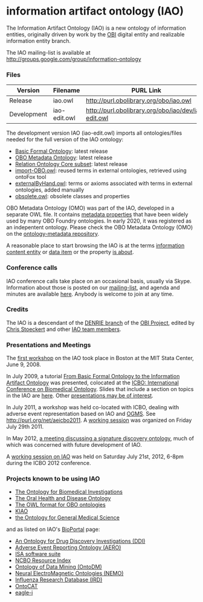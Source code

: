 # information artifact ontology (IAO)

The Information Artifact Ontology (IAO) is a new ontology of information entities, originally driven by work by the [OBI](http://obi-ontology.org/) digital entity and realizable information entity branch.

The IAO mailing-list is available at http://groups.google.com/group/information-ontology

### Files

|Version|Filename|PURL Link|
|---|---|---|
|Release|iao.owl|http://purl.obolibrary.org/obo/iao.owl| 
|Development|iao-edit.owl|http://purl.obolibrary.org/obo/iao/dev/iao-edit.owl| 

The development version IAO (iao-edit.owl) imports all ontologies/files needed for the full version of the IAO ontology:
 - [Basic Formal Ontology](http://purl.obolibrary.org/obo/bfo.owl): latest release
 - [OBO Metadata Ontology](http://purl.obolibrary.org/obo/omo.owl): latest release
 - [Relation Ontology Core subset](http://purl.obolibrary.org/obo/ro/core.owl): latest release
 - [import-OBO.owl](http://purl.obolibrary.org/obo/iao/dev/import-OBO.owl): reused terms in external ontologies, retrieved using ontoFox tool
 - [externalByHand.owl](http://purl.obolibrary.org/obo/iao/dev/externalByHand.owl): terms or axioms associated with terms in external ontologies, added manually
 - [obsolete.owl](http://purl.obolibrary.org/obo/iao/dev/obsolete.owl): obsolete classes and properties

OBO Metadata Ontology (OMO) was part of the IAO, developed in a separate OWL file. It contains [metadata properties](https://github.com/information-artifact-ontology/IAO/wiki/OntologyMetadata) that have been widely used by many OBO Foundry ontologies. In early 2020, it was registered as an indepentent ontology. Please check the OBO Metadata Ontology (OMO) on the [ontology-metadata repository](https://github.com/information-artifact-ontology/ontology-metadata).

A reasonable place to start browsing the IAO is at the terms [information content entity](http://purl.obolibrary.org/obo/IAO_0000030) or [data item](http://purl.obolibrary.org/obo/IAO_0000027) or the property [is about](http://purl.obolibrary.org/obo/IAO_0000136).

### Conference calls

IAO conference calls take place on an occasional basis, usually via Skype. Information about those is posted on our [mailing-list](http://groups.google.com/group/information-ontology), and agenda and minutes are available [here](https://github.com/information-artifact-ontology/IAO/wiki/Meeting_notes).
Anybody is welcome to join at any time.

### Credits

The IAO is a descendant of the [DENRIE branch](http://ashby.csail.mit.edu/presentations/DenrieReport.pdf) of the [OBI Project](http://obi-ontology.org/), edited by [Chris Stoeckert](http://www.cbil.upenn.edu/~stoeckrt/home.html) and other [IAO team members](https://github.com/information-artifact-ontology/IAO/wiki/AdditionalCredits). 

### Presentations and Meetings

The [first workshop](http://neurocommons.org/page/First_IAO_workshop) on the IAO took place in Boston at the MIT Stata Center, June 9, 2008. 

In July 2009, a tutorial [From Basic Formal Ontology to the Information Artifact Ontology](http://www.bioontology.org/wiki/index.php/From_BFO_to_IAO) was presented, colocated at the [ICBO: International Conference on Biomedical Ontology](http://icbo.buffalo.edu/). Slides that include a section on topics in the IAO are [here](http://icbo.buffalo.edu/Presentations/Ruttenberg.pdf). Other [presentations may be of interest](http://icbo.buffalo.edu/Presentations/).

In July 2011, a workshop was held co-located with ICBO, dealing with adverse event representation based on IAO and [OGMS](http://purl.obolibrary.org/obo/ogms). See http://purl.org/net/aeicbo2011. A [working session](https://github.com/information-artifact-ontology/IAO/wiki/WorkingSessionICBO2011) was organized on Friday July 29th 2011.

In May 2012, [a meeting discussing a signature discovery ontology](http://ncorwiki.buffalo.edu/index.php/Basic_Formal_Ontology_and_the_Signature_Discovery_Ontology), much of which was concerned with future development of IAO.

A [working session on IAO](https://github.com/information-artifact-ontology/IAO/wiki/WorkingSessionICBO2012) was held on Saturday July 21st, 2012, 6-8pm during the ICBO 2012 conference.

### Projects known to be using IAO

 - [The Ontology for Biomedical Investigations](http://ob-ontology.org)
 - [The Oral Health and Disease Ontology](http://code.google.com/p/ohd-ontology)
 - [The OWL format for OBO ontologies](http://code.google.com/p/oboformat/)
 - [KIAO](http://bio-ontologies.knowledgeblog.org/149)
 - [the Ontology for General Medical Science](https://github.com/OGMS/ogms)

and as listed on IAO's [BioPortal](http://bioportal.bioontology.org/ontologies/1393) page:
 - [An Ontology for Drug Discovery Investigations (DDI)](http://purl.org/ddi/home)
 - [Adverse Event Reporting Ontology (AERO)  ](http://purl.obolibrary.org/obo/aero)
 - [ISA software suite ](http://isa-tools.org/)
 - [NCBO Resource Index ](http://www.bioontology.org/resources-index)
 - [Ontology of Data Mining (OntoDM) ](http://kt.ijs.si/panovp/OntoDM/)
 - [Neural ElectroMagnetic Ontologies (NEMO) ](http://nemo.nic.uoregon.edu/)
 - [Influenza Research Database (IRD) ](http://bioportal.bioontology.org/ontologies/www.fludb.org)
 - [OntoCAT ](http://www.ontocat.org/)
 - [eagle-i ](https://www.eagle-i.org/home/)

